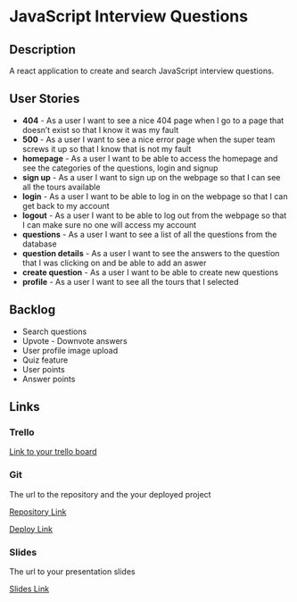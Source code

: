 # JavaScript Interview Questions

## Description

A react application to create and search JavaScript interview questions.

## User Stories

- **404** - As a user I want to see a nice 404 page when I go to a page that doesn’t exist so that I know it was my fault
- **500** - As a user I want to see a nice error page when the super team screws it up so that I know that is not my fault
- **homepage** - As a user I want to be able to access the homepage and see the categories of the questions, login and signup
- **sign up** - As a user I want to sign up on the webpage so that I can see all the tours available
- **login** - As a user I want to be able to log in on the webpage so that I can get back to my account
- **logout** - As a user I want to be able to log out from the webpage so that I can make sure no one will access my account
- **questions** - As a user I want to see a list of all the questions from the database
- **question details** - As a user I want to see the answers to the question that I was clicking on and be able to add an aswer
- **create question** - As a user I want to be able to create new questions
- **profile** - As a user I want to see all the tours that I selected

## Backlog

- Search questions
- Upvote - Downvote answers
- User profile image upload
- Quiz feature
- User points
- Answer points

## Links

### Trello

[Link to your trello board](https://trello.com/b/dhB1yjRG/javascript-interview-questions)

### Git

The url to the repository and the your deployed project

[Repository Link](https://github.com/brigihorvath/FullStackInterviewQuestions)

[Deploy Link](...)

### Slides

The url to your presentation slides

[Slides Link](...)

